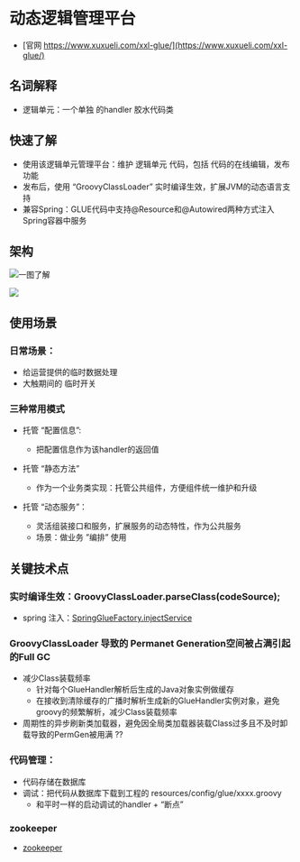 # 动态逻辑管理平台
- [官网 https://www.xuxueli.com/xxl-glue/](https://www.xuxueli.com/xxl-glue/)

## 名词解释
- 逻辑单元：一个单独 的handler 胶水代码类

## 快速了解
- 使用该逻辑单元管理平台：维护 逻辑单元 代码，包括 代码的在线编辑，发布功能
- 发布后，使用 “GroovyClassLoader” 实时编译生效，扩展JVM的动态语言支持
- 兼容Spring：GLUE代码中支持@Resource和@Autowired两种方式注入Spring容器中服务

## 架构
![一图了解](http://res.liang3307.tech/liang.tech/%E5%BC%80%E6%BA%90%E9%A1%B9%E7%9B%AE/%E5%8A%A8%E6%80%81%E8%A7%84%E5%88%99/xxl-glue/res/diagram.jpg)

<img src = "http://res.liang3307.tech/liang.tech/%E5%BC%80%E6%BA%90%E9%A1%B9%E7%9B%AE/%E5%8A%A8%E6%80%81%E8%A7%84%E5%88%99/xxl-glue/res/diagram.jpg">

## 使用场景
### 日常场景：
- 给运营提供的临时数据处理
- 大触期间的 临时开关

### 三种常用模式
- 托管 “配置信息”:
  - 把配置信息作为该handler的返回值

- 托管 “静态方法”
  - 作为一个业务类实现：托管公共组件，方便组件统一维护和升级

- 托管 “动态服务”：
  - 灵活组装接口和服务，扩展服务的动态特性，作为公共服务
  - 场景：做业务 ”编排” 使用

## 关键技术点
### 实时编译生效：GroovyClassLoader.parseClass(codeSource);
- spring 注入：[SpringGlueFactory.injectService](https://github.com/liangxiong/liang.tech/blob/master/开源项目/任务调度/xxl-job/code/SpringGlueFactory.java)

### GroovyClassLoader 导致的 Permanet Generation空间被占满引起的Full GC
- 减少Class装载频率
  - 针对每个GlueHandler解析后生成的Java对象实例做缓存
  - 在接收到清除缓存的广播时解析生成新的GlueHandler实例对象，避免groovy的频繁解析，减少Class装载频率
- 周期性的异步刷新类加载器，避免因全局类加载器装载Class过多且不及时卸载导致的PermGen被用满 ??

### 代码管理：
- 代码存储在数据库
- 调试：把代码从数据库下载到工程的 resources/config/glue/xxxx.groovy
  - 和平时一样的启动调试的handler + “断点”

### zookeeper
- [zookeeper](https://github.com/liangxiong/liang.tech/blob/master/开源项目/协调/zookeeper/zookeeper.md)
